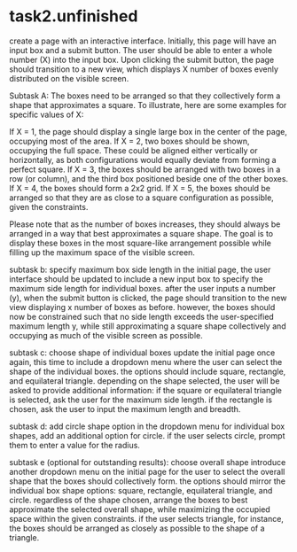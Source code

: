# task2.unfinished

create a page with an interactive interface. Initially, this page will have an input box and a submit button. The user should be able to enter a whole number (X) into the input box. Upon clicking the submit button, the page should transition to a new view, which displays X number of boxes evenly distributed on the visible screen.

Subtask A: The boxes need to be arranged so that they collectively form a shape that approximates a square. To illustrate, here are some examples for specific values of X:
 
If X = 1, the page should display a single large box in the center of the page, occupying most of the area.
If X = 2, two boxes should be shown, occupying the full space. These could be aligned either vertically or horizontally, as both configurations would equally deviate from forming a perfect square.
If X = 3, the boxes should be arranged with two boxes in a row (or column), and the third box positioned beside one of the other boxes.
If X = 4, the boxes should form a 2x2 grid.
If X = 5, the boxes should be arranged so that they are as close to a square configuration as possible, given the constraints.

Please note that as the number of boxes increases, they should always be arranged in a way that best approximates a square shape. The goal is to display these boxes in the most square-like arrangement possible while filling up the maximum space of the visible screen.

subtask b: specify maximum box side length in the initial page, the user interface should be updated to include a new input box to specify the maximum side length for individual boxes. after the user inputs a number (y), when the submit button is clicked, the page should transition to the new view displaying x number of boxes as before. however, the boxes should now be constrained such that no side length exceeds the user-specified maximum length y, while still approximating a square shape collectively and occupying as much of the visible screen as possible.

 subtask c: choose shape of individual boxes update the initial page once again, this time to include a dropdown menu where the user can select the shape of the individual boxes. the options should include square, rectangle, and equilateral triangle. depending on the shape selected, the user will be asked to provide additional information: if the square or equilateral triangle is selected, ask the user for the maximum side length. if the rectangle is chosen, ask the user to input the maximum length and breadth.

 subtask d: add circle shape option in the dropdown menu for individual box shapes, add an additional option for circle. if the user selects circle, prompt them to enter a value for the radius. 

 subtask e (optional for outstanding results): choose overall shape introduce another dropdown menu on the initial page for the user to select the overall shape that the boxes should collectively form. the options should mirror the individual box shape options: square, rectangle, equilateral triangle, and circle. regardless of the shape chosen, arrange the boxes to best approximate the selected overall shape, while maximizing the occupied space within the given constraints. if the user selects triangle, for instance, the boxes should be arranged as closely as possible to the shape of a triangle.



